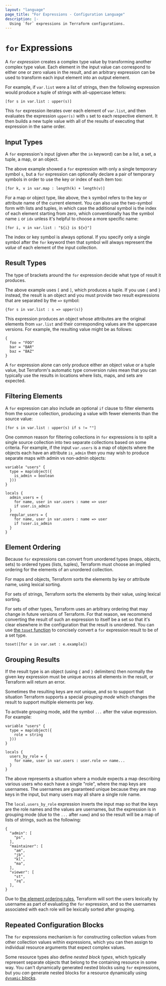 ```yaml
---
layout: "language"
page_title: "For Expressions - Configuration Language"
description: |-
  Using `for` expressions in Terraform configurations.
---
```


# `for` Expressions

A _`for` expression_ creates a complex type value by transforming
another complex type value. Each element in the input value
can correspond to either one or zero values in the result, and an arbitrary
expression can be used to transform each input element into an output element.

For example, if `var.list` were a list of strings, then the following expression
would produce a tuple of strings with all-uppercase letters:

```hcl
[for s in var.list : upper(s)]
```

This `for` expression iterates over each element of `var.list`, and then
evaluates the expression `upper(s)` with `s` set to each respective element.
It then builds a new tuple value with all of the results of executing that
expression in the same order.

## Input Types

A `for` expression's input (given after the `in` keyword) can be a list,
a set, a tuple, a map, or an object.

The above example showed a `for` expression with only a single temporary
symbol `s`, but a `for` expression can optionally declare a pair of temporary
symbols in order to use the key or index of each item too:

```hcl
[for k, v in var.map : length(k) + length(v)]
```

For a map or object type, like above, the `k` symbol refers to the key or
attribute name of the current element. You can also use the two-symbol form
with lists and tuples, in which case the additional symbol is the index
of each element starting from zero, which conventionally has the symbol name
`i` or `idx` unless it's helpful to choose a more specific name:

```hcl
[for i, v in var.list : "${i} is ${v}"]
```

The index or key symbol is always optional. If you specify only a single
symbol after the `for` keyword then that symbol will always represent the
_value_ of each element of the input collection.

## Result Types

The type of brackets around the `for` expression decide what type of result
it produces.

The above example uses `[` and `]`, which produces a tuple. If you use `{` and
`}` instead, the result is an object and you must provide two result
expressions that are separated by the `=>` symbol:

```hcl
{for s in var.list : s => upper(s)}
```

This expression produces an object whose attributes are the original elements
from `var.list` and their corresponding values are the uppercase versions.
For example, the resulting value might be as follows:

```hcl
{
  foo = "FOO"
  bar = "BAR"
  baz = "BAZ"
}
```

A `for` expression alone can only produce either an object value or a tuple
value, but Terraform's automatic type conversion rules mean that you can
typically use the results in locations where lists, maps, and sets are expected.

## Filtering Elements

A `for` expression can also include an optional `if` clause to filter elements
from the source collection, producing a value with fewer elements than
the source value:

```
[for s in var.list : upper(s) if s != ""]
```

One common reason for filtering collections in `for` expressions is to split
a single source collection into two separate collections based on some
criteria. For example, if the input `var.users` is a map of objects where the
objects each have an attribute `is_admin` then you may wish to produce separate
maps with admin vs non-admin objects:

```hcl
variable "users" {
  type = map(object({
    is_admin = boolean
  }))
}

locals {
  admin_users = {
    for name, user in var.users : name => user
    if user.is_admin
  }
  regular_users = {
    for name, user in var.users : name => user
    if !user.is_admin
  }
}
```

## Element Ordering

Because `for` expressions can convert from unordered types (maps, objects, sets)
to ordered types (lists, tuples), Terraform must choose an implied ordering
for the elements of an unordered collection.

For maps and objects, Terraform sorts the elements by key or attribute name,
using lexical sorting.

For sets of strings, Terraform sorts the elements by their value, using
lexical sorting.

For sets of other types, Terraform uses an arbitrary ordering that may change
in future versions of Terraform. For that reason, we recommend converting the
result of such an expression to itself be a set so that it's clear elsewhere
in the configuration that the result is unordered. You can use
[the `toset` function](/docs/language/functions/toset.html)
to concisely convert a `for` expression result to be of a set type.

```hcl
toset([for e in var.set : e.example])
```

## Grouping Results

If the result type is an object (using `{` and `}` delimiters) then normally
the given key expression must be unique across all elements in the result,
or Terraform will return an error.

Sometimes the resulting keys are _not_ unique, and so to support that situation
Terraform supports a special _grouping mode_ which changes the result to support
multiple elements per key.

To activate grouping mode, add the symbol `...` after the value expression.
For example:

```hcl
variable "users" {
  type = map(object({
    role = string
  }))
}

locals {
  users_by_role = {
    for name, user in var.users : user.role => name...
  }
}
```

The above represents a situation where a module expects a map describing
various users who each have a single "role", where the map keys are usernames.
The usernames are guaranteed unique because they are map keys in the input,
but many users may all share a single role name.

The `local.users_by_role` expression inverts the input map so that the keys
are the role names and the values are usernames, but the expression is in
grouping mode (due to the `...` after `name`) and so the result will be a
map of lists of strings, such as the following:

```hcl
{
  "admin": [
    "ps",
  ],
  "maintainer": [
    "am",
    "jb",
    "kl",
    "ma",
  ],
  "viewer": [
    "st",
    "zq",
  ],
}
```

Due to [the element ordering rules](#element-ordering), Terraform will sort
the users lexically by username as part of evaluating the `for` expression,
and so the usernames associated with each role will be lexically sorted
after grouping.

## Repeated Configuration Blocks

The `for` expressions mechanism is for constructing collection values from
other collection values within expressions, which you can then assign to
individual resource arguments that expect complex values.

Some resource types also define _nested block types_, which typically represent
separate objects that belong to the containing resource in some way. You can't
dynamically generated nested blocks using `for` expressions, but you _can_
generate nested blocks for a resource dynamically using
[`dynamic` blocks](dynamic-blocks.html).
